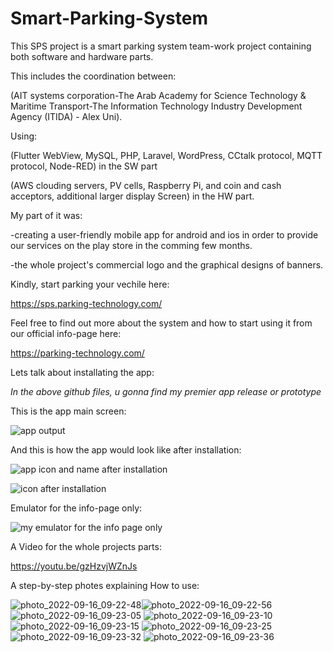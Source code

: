 # Smart-Parking-System
This SPS project is a smart parking system team-work project containing both software and hardware parts.


This includes the coordination between: 

(AIT systems corporation-The Arab Academy for Science Technology & Maritime Transport-The Information Technology Industry Development Agency (ITIDA) - Alex Uni).


Using:

(Flutter WebView, MySQL, PHP, Laravel, WordPress, CCtalk protocol, MQTT protocol, Node-RED) in the SW part 

(AWS clouding servers, PV cells, Raspberry Pi, and coin and cash acceptors, additional larger display Screen) in the HW part.


My part of it was: 

-creating a user-friendly mobile app for android and ios in order to provide our services on the play store in the comming few months.

-the whole project's commercial logo and the graphical designs of banners.



Kindly, start parking your vechile here:

https://sps.parking-technology.com/


Feel free to find out more about the system and how to start using it from our official info-page here:

https://parking-technology.com/



Lets talk about installating the app:

*In the above github files, u gonna find my premier app release or prototype*

This is the app main screen:

![app output](https://user-images.githubusercontent.com/88660261/190573480-0cea99bf-28c3-4992-ba49-488d9a27c284.PNG)

And this is how the app would look like after installation: 

![app icon and name after installation](https://user-images.githubusercontent.com/88660261/190573475-b1a1b8a8-59ff-47ec-bdf5-661eac162320.PNG)

![icon after installation](https://user-images.githubusercontent.com/88660261/190573444-b4d9e202-f56a-4da4-b407-117932566327.jpg)

Emulator for the info-page only:

![my emulator for the info page only](https://user-images.githubusercontent.com/88660261/190573466-781bcdf7-2cb0-4beb-a3ad-df4e62e311ca.PNG)



A Video for the whole projects parts:

 https://youtu.be/gzHzvjWZnJs


A step-by-step photes explaining How to use: 

![photo_2022-09-16_09-22-48](https://user-images.githubusercontent.com/88660261/190580771-decaf201-941f-4c8d-8c16-268e238326c9.jpg)![photo_2022-09-16_09-22-56](https://user-images.githubusercontent.com/88660261/190580792-728d60f4-bae8-4f73-a4e4-0b3c01b308de.jpg)
![photo_2022-09-16_09-23-05](https://user-images.githubusercontent.com/88660261/190580816-db868d61-1dd1-4776-a9c4-2aec04f347d1.jpg) ![photo_2022-09-16_09-23-10](https://user-images.githubusercontent.com/88660261/190580862-0619a869-5bbc-4a60-8b64-fd813542b08c.jpg)
![photo_2022-09-16_09-23-15](https://user-images.githubusercontent.com/88660261/190580886-e88d8a1b-2e14-45c5-80f8-674f353c771b.jpg) ![photo_2022-09-16_09-23-25](https://user-images.githubusercontent.com/88660261/190580992-2d1b922f-f158-477e-9b41-ca5eb78b7270.jpg)
![photo_2022-09-16_09-23-32](https://user-images.githubusercontent.com/88660261/190581000-3a3e34d1-c137-4a9b-8577-ee298aa5452a.jpg)
![photo_2022-09-16_09-23-36](https://user-images.githubusercontent.com/88660261/190581019-57aa7f53-6e5e-4a30-b1fb-99b46e48a235.jpg)
